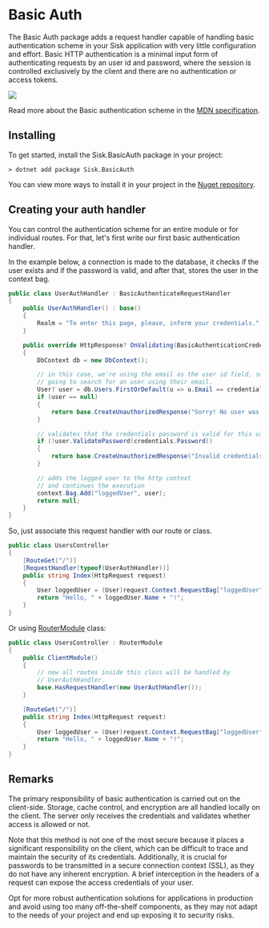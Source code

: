 # Basic Auth

The Basic Auth package adds a request handler capable of handling basic authentication scheme in your Sisk application with very little configuration and effort.
Basic HTTP authentication is a minimal input form of authenticating requests by an user id and password, where the session is controlled exclusively
by the client and there are no authentication or access tokens.

<img src="https://developer.mozilla.org/pt-BR/docs/Web/HTTP/Authentication/httpauth.png">

Read more about the Basic authentication scheme in the [MDN specification](https://developer.mozilla.org/pt-BR/docs/Web/HTTP/Authentication).

## Installing

To get started, install the Sisk.BasicAuth package in your project:

    > dotnet add package Sisk.BasicAuth

You can view more ways to install it in your project in the [Nuget repository](https://www.nuget.org/packages/Sisk.BasicAuth/0.15.0).

## Creating your auth handler

You can control the authentication scheme for an entire module or for individual routes. For that, let's first write our first basic authentication handler.

In the example below, a connection is made to the database, it checks if the user exists and if the password is valid, and after that, stores the user in the context bag.

```cs
public class UserAuthHandler : BasicAuthenticateRequestHandler
{
    public UserAuthHandler() : base()
    {
        Realm = "To enter this page, please, inform your credentials.";
    }

    public override HttpResponse? OnValidating(BasicAuthenticationCredentials credentials, HttpContext context)
    {
        DbContext db = new DbContext();

        // in this case, we're using the email as the user id field, so we're
        // going to search for an user using their email.
        User? user = db.Users.FirstOrDefault(u => u.Email == credentials.UserId);
        if (user == null)
        {
            return base.CreateUnauthorizedResponse("Sorry! No user was found by this email.");
        }

        // validates that the credentials password is valid for this user.
        if (!user.ValidatePassword(credentials.Password))
        {
            return base.CreateUnauthorizedResponse("Invalid credentials.");
        }

        // adds the logged user to the http context
        // and continues the execution
        context.Bag.Add("loggedUser", user);
        return null;
    }
}
```

So, just associate this request handler with our route or class.

```cs
public class UsersController
{
    [RouteGet("/")]
    [RequestHandler(typeof(UserAuthHandler))]
    public string Index(HttpRequest request)
    {
        User loggedUser = (User)request.Context.RequestBag["loggedUser"];
        return "Hello, " + loggedUser.Name + "!";
    }
}
```

Or using [RouterModule](/api/Sisk.Core.Routing.RouterModule) class:

```cs
public class UsersController : RouterModule
{
    public ClientModule()
    {
        // now all routes inside this class will be handled by
        // UserAuthHandler.
        base.HasRequestHandler(new UserAuthHandler());
    }

    [RouteGet("/")]
    public string Index(HttpRequest request)
    {
        User loggedUser = (User)request.Context.RequestBag["loggedUser"];
        return "Hello, " + loggedUser.Name + "!";
    }
}
```

## Remarks

The primary responsibility of basic authentication is carried out on the client-side. Storage, cache control,
and encryption are all handled locally on the client. The server only receives the
credentials and validates whether access is allowed or not.

Note that this method is not one of the most secure because it places a significant responsibility on
the client, which can be difficult to trace and maintain the security of its credentials. Additionally, it is
crucial for passwords to be transmitted in a secure connection context (SSL), as they do not have any inherent
encryption. A brief interception in the headers of a request can expose the access credentials of your user.

Opt for more robust authentication solutions for applications in production and avoid using too many off-the-shelf
components, as they may not adapt to the needs of your project and end up exposing it to security risks.